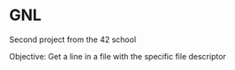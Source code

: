 # GNL

Second project from the 42 school

Objective: Get a line in a file with the specific file descriptor
